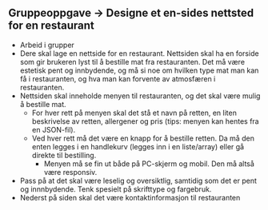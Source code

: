 ## Gruppeoppgave -> Designe et en-sides nettsted for en restaurant

- Arbeid i grupper
- Dere skal lage en nettside for en restaurant. Nettsiden skal ha en forside som gir brukeren lyst til å bestille mat fra restauranten. Det må være estetisk pent og innbydende, og må si noe om hvilken type mat man kan få i restauranten, og hva man kan forvente av atmosfæren i restauranten.
- Nettsiden skal inneholde menyen til restauranten, og det skal være mulig å bestille mat.
	- For hver rett på menyen skal det stå et navn på retten, en liten beskrivelse av retten, allergener og pris (tips: menyen kan hentes fra en JSON-fil).
  - Ved hver rett må det være en knapp for å bestille retten. Da må den enten legges i en handlekurv (legges inn i en liste/array) eller gå direkte til bestilling.
	- Menyen må se fin ut både på PC-skjerm og mobil. Den må altså være responsiv.
- Pass på at det skal være leselig og oversiktlig, samtidig som det er pent og innnbydende. Tenk spesielt på skrifttype og fargebruk.
- Nederst på siden skal det være kontaktinformasjon til restauranten
